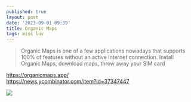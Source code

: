 ```yaml
---
published: true
layout: post
date: '2023-09-01 09:39'
title: Organic Maps
tags: misc luv 
---
```

> Organic Maps is one of a few applications nowadays that supports 100% of features without an active Internet connection. Install Organic Maps, download maps, throw away your SIM card

<https://organicmaps.app/>  
<https://news.ycombinator.com/item?id=37347447>

<img src="https://organicmaps.app/images/screenshots/prague.jpg" style="max-width: 640px;">

